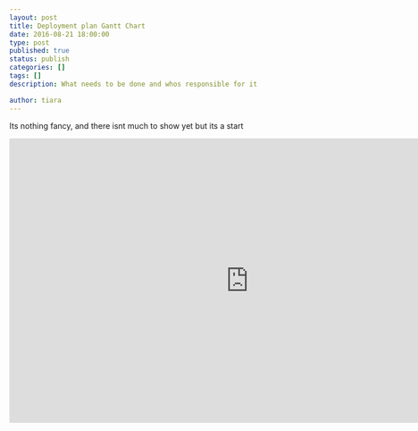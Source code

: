 ```yaml
---
layout: post
title: Deployment plan Gantt Chart 
date: 2016-08-21 18:00:00
type: post
published: true
status: publish
categories: []
tags: []
description: What needs to be done and whos responsible for it

author: tiara
---
```


Its nothing fancy, and there isnt much to show yet but its a start 
<iframe src="https://docs.google.com/spreadsheets/d/1bRVq4u-09GpocdeSozeI7nNjpVxThx-tIkkYuloWOL0/edit?usp=sharing" frameborder="0" width="855" height="509" allowfullscreen="true" mozallowfullscreen="true" webkitallowfullscreen="true"></iframe>

